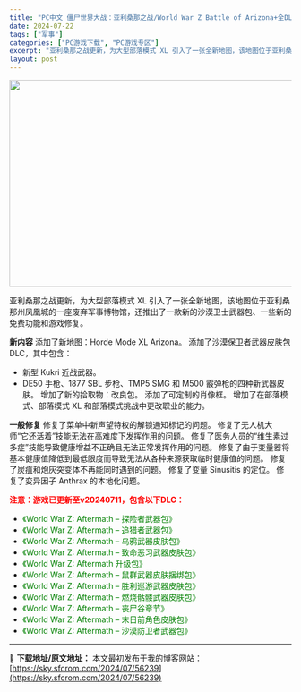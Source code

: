 ```yaml
---
title: "PC中文 僵尸世界大战：亚利桑那之战/World War Z Battle of Arizona+全DLCs 47.66G"
date: 2024-07-22
tags: ["军事"]
categories: ["PC游戏下载", "PC游戏专区"]
excerpt: "亚利桑那之战更新，为大型部落模式 XL 引入了一张全新地图，该地图位于亚利桑那州凤凰城的一座废弃军事博物馆，还推出了一款新的沙漠卫士武器包、一些新的免费功能和游戏修复。 新内容 添加了新地图：Horde Mode XL Arizona。 添加了沙漠保卫者武器皮肤包 DLC，其中包含： - 新型 Ku&hellip;"
layout: post
---
```


<img class="aligncenter size-full wp-image-56240" src="https://sky.sfcrom.com/wp-content/uploads/2024/07/2024072204530219.webp" alt="" width="660" height="370" />

亚利桑那之战更新，为大型部落模式 XL 引入了一张全新地图，该地图位于亚利桑那州凤凰城的一座废弃军事博物馆，还推出了一款新的沙漠卫士武器包、一些新的免费功能和游戏修复。

<strong>新内容</strong>
添加了新地图：Horde Mode XL Arizona。
添加了沙漠保卫者武器皮肤包 DLC，其中包含：
- 新型 Kukri 近战武器。
- DE50 手枪、1877 SBL 步枪、TMP5 SMG 和 M500 霰弹枪的四种新武器皮肤。
增加了新的拾取物：改良包。
添加了可定制的肖像框。
增加了在部落模式、部落模式 XL 和部落模式挑战中更改职业的能力。

<strong>一般修复</strong>
修复了菜单中新声望特权的解锁通知标记的问题。
修复了无人机大师“它还活着”技能无法在高难度下发挥作用的问题。
修复了医务人员的“维生素过多症”技能导致健康增益不正确且无法正常发挥作用的问题。
修复了由于变量器将基本健康值降低到最低限度而导致无法从各种来源获取临时健康值的问题。
修复了炭疽和炮灰突变体不再能同时遇到的问题。
修复了变量 Sinusitis 的定位。
修复了变异因子 Anthrax 的本地化问题。

<span style="color: #ff0000;"><strong>注意：游戏已更新至v20240711，包含以下DLC：</strong></span>
<ul>
 	<li><span style="color: #008000;">《World War Z: Aftermath – 探险者武器包》</span></li>
 	<li><span style="color: #008000;">《World War Z: Aftermath – 追猎者武器包》</span></li>
 	<li><span style="color: #008000;">《World War Z: Aftermath – 乌鸦武器皮肤包》</span></li>
 	<li><span style="color: #008000;">《World War Z: Aftermath – 致命恶习武器皮肤包》</span></li>
 	<li><span style="color: #008000;">《World War Z: Aftermath 升级包》</span></li>
 	<li><span style="color: #008000;">《World War Z: Aftermath – 鼠群武器皮肤捆绑包》</span></li>
 	<li><span style="color: #008000;">《World War Z: Aftermath – 胜利巡游武器皮肤包》</span></li>
 	<li><span style="color: #008000;">《World War Z: Aftermath – 燃烧骷髅武器皮肤包》</span></li>
 	<li><span style="color: #008000;">《World War Z: Aftermath – 丧尸谷章节》</span></li>
 	<li><span style="color: #008000;">《World War Z: Aftermath – 末日前角色皮肤包》</span></li>
 	<li><span style="color: #008000;">《World War Z: Aftermath – 沙漠防卫者武器包》</span></li>
</ul>

---
📖 **下载地址/原文地址：** 本文最初发布于我的博客网站：[https://sky.sfcrom.com/2024/07/56239](https://sky.sfcrom.com/2024/07/56239)

